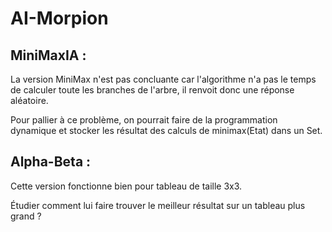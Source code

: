 # AI-Morpion

## MiniMaxIA :

La version MiniMax n'est pas concluante car l'algorithme n'a pas le temps de calculer toute les branches de l'arbre, il renvoit donc une réponse aléatoire.

Pour pallier à ce problème, on pourrait faire de la programmation dynamique et stocker les résultat des calculs de minimax(Etat) dans un Set.

## Alpha-Beta :

Cette version fonctionne bien pour tableau de taille 3x3.

Étudier comment lui faire trouver le meilleur résultat sur un tableau plus grand ? 

